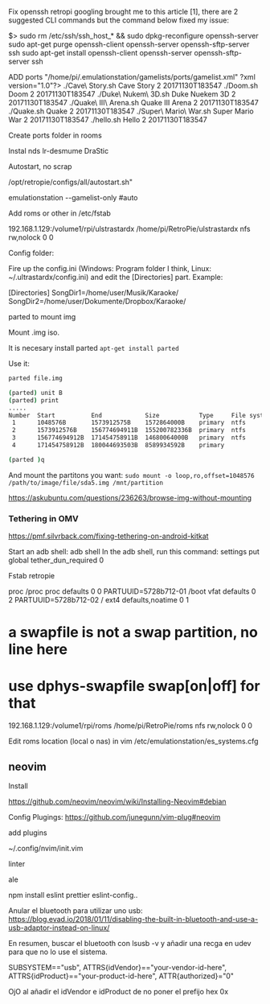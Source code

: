 Fix openssh retropi
googling brought me to this article [1], there are 2 suggested CLI commands but the command below fixed my issue:

$> sudo rm /etc/ssh/ssh_host_* && sudo dpkg-reconfigure openssh-server
sudo apt-get purge openssh-client openssh-server openssh-sftp-server ssh
sudo apt-get install openssh-client openssh-server openssh-sftp-server ssh


ADD ports
"/home/pi/.emulationstation/gamelists/ports/gamelist.xml"
?xml version="1.0"?>
<gameList>
        <game>
                <path>./Cave\ Story.sh</path>
                <name>Cave Story</name>
                <playcount>2</playcount>
                <lastplayed>20171130T183547</lastplayed>
        </game>
        <game>
                <path>./Doom.sh</path>
                <name>Doom</name>
                <playcount>2</playcount>
                <lastplayed>20171130T183547</lastplayed>
        </game>
        <game>
                <path>./Duke\ Nukem\ 3D.sh</path>
                <name>Duke Nuekem 3D</name>
                <playcount>2</playcount>
                <lastplayed>20171130T183547</lastplayed>
        </game>
        <game>
                <path>./Quake\ III\ Arena.sh</path>
                <name>Quake III Arena</name>
                <playcount>2</playcount>
                <lastplayed>20171130T183547</lastplayed>
        </game>
        <game>
                <path>./Quake.sh</path>
                <name>Quake</name>
                <playcount>2</playcount>
                <lastplayed>20171130T183547</lastplayed>
        </game>
        <game>
                <path>./Super\ Mario\ War.sh</path>
                <name>Super Mario War</name>
                <playcount>2</playcount>
                <lastplayed>20171130T183547</lastplayed>
        </game>
        <game>
                <path>./hello.sh</path>
                <name>Hello</name>
                <playcount>2</playcount>
                <lastplayed>20171130T183547</lastplayed>
        </game>
</gameList>

Create ports folder in rooms



Instal nds
lr-desmume
DraStic


Autostart, no scrap

/opt/retropie/configs/all/autostart.sh"

emulationstation --gamelist-only #auto


Add roms or other in /etc/fstab

192.168.1.129:/volume1/rpi/ulstrastardx         /home/pi/RetroPie/ulstrastardx  nfs rw,nolock 0 0

Config folder:

Fire up the config.ini (Windows: Program folder I think, Linux: ~/.ultrastardx/config.ini) and edit the [Directories] part. Example:

[Directories]
SongDir1=/home/user/Musik/Karaoke/
SongDir2=/home/user/Dokumente/Dropbox/Karaoke/


parted to mount img

Mount .img iso.

It is necesary install parted
`apt-get install parted`

Use it:

```bash
parted file.img

(parted) unit B
(parted) print
.....
Number  Start          End            Size           Type     File system  Flags
 1      1048576B       1573912575B    1572864000B    primary  ntfs         boot
 2      1573912576B    156774694911B  155200782336B  primary  ntfs
 3      156774694912B  171454758911B  14680064000B   primary  ntfs
 4      171454758912B  180044693503B  8589934592B    primary

(parted )q
```

And mount the partitons you want:
`sudo mount -o loop,ro,offset=1048576 /path/to/image/file/sda5.img /mnt/partition
`



https://askubuntu.com/questions/236263/browse-img-without-mounting


### Tethering in OMV

https://pmf.silvrback.com/fixing-tethering-on-android-kitkat

Start an adb shell: adb shell
In the adb shell, run this command: settings put global tether_dun_required 0


Fstab retropie

proc            /proc           proc    defaults          0       0
PARTUUID=5728b712-01  /boot           vfat    defaults          0       2
PARTUUID=5728b712-02  /               ext4    defaults,noatime  0       1
# a swapfile is not a swap partition, no line here
#   use  dphys-swapfile swap[on|off]  for that
192.168.1.129:/volume1/rpi/roms		/home/pi/RetroPie/roms	nfs rw,nolock 0 0


Edit roms location (local o nas) in  vim /etc/emulationstation/es_systems.cfg


## neovim

Install

https://github.com/neovim/neovim/wiki/Installing-Neovim#debian


Config Plugings:
https://github.com/junegunn/vim-plug#neovim





add plugins

~/.config/nvim/init.vim


linter

ale

npm install eslint prettier eslint-config..

Anular el bluetooth para utilizar uno usb: https://blog.evad.io/2018/01/11/disabling-the-built-in-bluetooth-and-use-a-usb-adaptor-instead-on-linux/

En resumen, buscar el bluetooth con lsusb -v y añadir una recga en udev para que no lo use el sistema.

SUBSYSTEM=="usb", ATTRS{idVendor}=="your-vendor-id-here", ATTRS{idProduct}=="your-product-id-here", ATTR{authorized}="0"

OjO al añadir el idVendor e idProduct de no poner el prefijo hex 0x